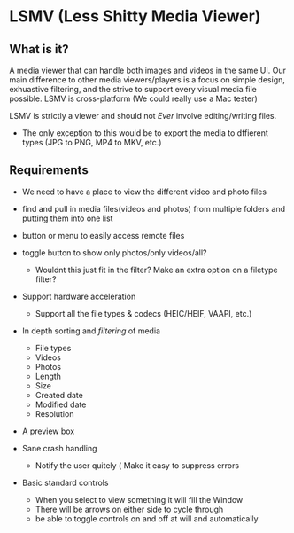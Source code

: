 # LSMV (Less Shitty Media Viewer)
## What is it?
A media viewer that can handle both images and videos in the same UI.
Our main difference to other media viewers/players is a focus on simple design,
exhuastive filtering, and the strive to support every visual media file possible.
LSMV is cross-platform (We could really use a Mac tester)

LSMV is strictly a viewer and should not *Ever* involve editing/writing files.
  - The only exception to this would be to export the media to dffierent types
   (JPG to PNG, MP4 to MKV, etc.)


 
## Requirements
 - We need to have a place to view the different video and photo files
 - find and pull in media files(videos and photos) from multiple folders and
   putting them into one list
 - button or menu to easily access remote files
 
 - toggle button to show only photos/only videos/all?
    - Wouldnt this just fit in the filter? Make an extra option on a filetype filter?
 - Support hardware acceleration
   - Support all the file types & codecs (HEIC/HEIF, VAAPI, etc.)
 - In depth sorting and *filtering* of media
    - File types
    - Videos
    - Photos
    - Length
    - Size
    - Created date
    - Modified date
    - Resolution
 
 - A preview box
 
 - Sane crash handling
    - Notify the user quitely ( Make it easy to suppress errors
 
 - Basic standard controls
    - When you select to view something it will fill the Window
    - There will be arrows on either side to cycle through
    - be able to toggle controls on and off at will and automatically
